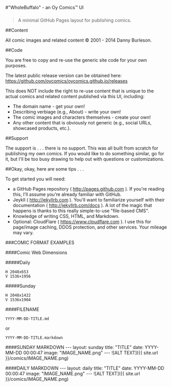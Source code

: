 #"WholeBuffalo" - an Oy Comics&trade; UI
###

> A minimal GitHub Pages layout for publishing comics.

##Content

All comic images and related content &copy; 2001 - 2014 Danny Burleson.

##Code

You are free to copy and re-use the generic site code for your own purposes.

The latest public release version can be obtained here: https://github.com/oycomics/oycomics.github.io/releases

This does NOT include the right to re-use content that is unique to the actual comics and related content published via this UI, including:

* The domain name - get your own!
* Describing verbiage (e.g., About) - write your own!
* The comic images and characters themselves - create your own!
* Any other content that is obviously not generic (e.g., social URLs, showcased products, etc.).

##Support

The support is . . . there is no support. This was all built from scratch for publishing my own comics. If you would like to do something similar, go for it, but I'll be too busy drawing to help out with questions or customizations.

##Okay, okay, here are some tips . . .

To get started you will need:

* a GitHub Pages repository ( http://pages.github.com ). If you're reading this, I'll assume you're already familiar with GitHub.
* Jeykll ( http://jekyllrb.com ). You'll want to familiarize yourself with their documentation ( http://jekyllrb.com/docs ). A lot of the magic that happens is thanks to this really simple-to-use "file-based CMS".
* Knowledge of writing CSS, HTML, and Markdown.
* Optional: CloudFlare ( https://www.cloudflare.com ). I use this for page/image caching, DDOS protection, and other services. Your mileage may vary.

###COMIC FORMAT EXAMPLES 

####Comic Web Dimensions

#####Daily

	H 2048x653
	V 1536×1956

#####Sunday

	H 2048x1422
	V 1536x1904

####FILENAME

	YYYY-MM-DD-TITLE.md
or

	YYYY-MM-DD-TITLE.markdown

####SUNDAY MARKDOWN
	---
	layout: sunday
	title: "TITLE"
	date: YYYY-MM-DD 00:00:47
	image: "IMAGE_NAME.png"
	---
	![ALT TEXT]({{ site.url }}/comics/IMAGE_NAME.png)

####DAILY MARKDOWN
	---
	layout: daily
	title: "TITLE"
	date: YYYY-MM-DD 00:00:47
	image: "IMAGE_NAME.png"
	---
	![ALT TEXT]({{ site.url }}/comics/IMAGE_NAME.png)
